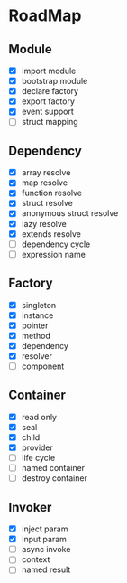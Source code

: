 # RoadMap

## Module

- [x] import module
- [x] bootstrap module
- [x] declare factory
- [x] export factory
- [x] event support
- [ ] struct mapping

## Dependency

- [x] array resolve
- [x] map resolve
- [x] function resolve
- [x] struct resolve
- [x] anonymous struct resolve
- [x] lazy resolve
- [x] extends resolve
- [ ] dependency cycle
- [ ] expression name

## Factory

- [x] singleton
- [x] instance
- [x] pointer
- [x] method
- [x] dependency
- [x] resolver
- [ ] component

## Container

- [X] read only
- [X] seal
- [X] child
- [X] provider
- [ ] life cycle
- [ ] named container
- [ ] destroy container

## Invoker

- [X] inject param
- [X] input param
- [ ] async invoke
- [ ] context
- [ ] named result